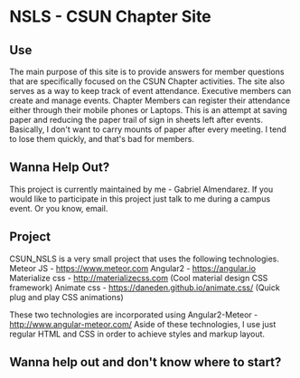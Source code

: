 # NSLS - CSUN Chapter Site

## Use
The main purpose of this site is to provide answers for member questions that are specifically focused on the CSUN Chapter activities.
The site also serves as a way to keep track of event attendance.
Executive members can create and manage events.
Chapter Members can register their attendance either through their mobile phones or Laptops.
This is an attempt at saving paper and reducing the paper trail of sign in sheets left after events.
Basically, I don't want to carry mounts of paper after every meeting. I tend to lose them quickly, and that's bad for members.

## Wanna Help Out?
This project is currently maintained by me - Gabriel Almendarez.
If you would like to participate in this project just talk to me during a campus event.
Or you know, email.

## Project
CSUN_NSLS is a very small project that uses the following technologies.
Meteor JS - https://www.meteor.com
Angular2 - https://angular.io 
Materialize css - http://materializecss.com (Cool material design CSS framework)
Animate css - https://daneden.github.io/animate.css/ (Quick plug and play CSS animations)

These two technologies are incorporated using 
Angular2-Meteor - http://www.angular-meteor.com/
Aside of these technologies, I use just regular HTML and CSS in order to achieve styles and markup layout.

## Wanna help out and don't know where to start?
